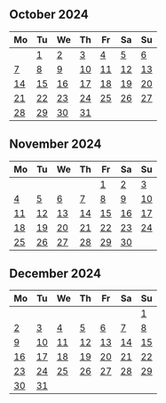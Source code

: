 ##
<!--LupinCalendarBegins--><div class="logseq-tools-calendar"><h2>October 2024</h2><table><thead><tr><th>Mo</th><th>Tu</th><th>We</th><th>Th</th><th>Fr</th><th>Sa</th><th>Su</th></tr></thead><tbody><tr><td></td><td><a data-ref="Oct 1st, 2024" href="#/page/Oct 1st, 2024" class="page-ref outofmonth">1</a></td><td><a data-ref="Oct 2nd, 2024" href="#/page/Oct 2nd, 2024" class="page-ref outofmonth">2</a></td><td><a data-ref="Oct 3rd, 2024" href="#/page/Oct 3rd, 2024" class="page-ref outofmonth">3</a></td><td><a data-ref="Oct 4th, 2024" href="#/page/Oct 4th, 2024" class="page-ref outofmonth">4</a></td><td><a data-ref="Oct 5th, 2024" href="#/page/Oct 5th, 2024" class="page-ref outofmonth">5</a></td><td><a data-ref="Oct 6th, 2024" href="#/page/Oct 6th, 2024" class="page-ref outofmonth">6</a></td></tr><tr><td><a data-ref="Oct 7th, 2024" href="#/page/Oct 7th, 2024" class="page-ref outofmonth">7</a></td><td><a data-ref="Oct 8th, 2024" href="#/page/Oct 8th, 2024" class="page-ref outofmonth">8</a></td><td><a data-ref="Oct 9th, 2024" href="#/page/Oct 9th, 2024" class="page-ref outofmonth">9</a></td><td><a data-ref="Oct 10th, 2024" href="#/page/Oct 10th, 2024" class="page-ref outofmonth">10</a></td><td><a data-ref="Oct 11th, 2024" href="#/page/Oct 11th, 2024" class="page-ref outofmonth">11</a></td><td><a data-ref="Oct 12th, 2024" href="#/page/Oct 12th, 2024" class="page-ref outofmonth">12</a></td><td><a data-ref="Oct 13th, 2024" href="#/page/Oct 13th, 2024" class="page-ref outofmonth">13</a></td></tr><tr><td><a data-ref="Oct 14th, 2024" href="#/page/Oct 14th, 2024" class="page-ref outofmonth">14</a></td><td><a data-ref="Oct 15th, 2024" href="#/page/Oct 15th, 2024" class="page-ref outofmonth">15</a></td><td><a data-ref="Oct 16th, 2024" href="#/page/Oct 16th, 2024" class="page-ref outofmonth">16</a></td><td><a data-ref="Oct 17th, 2024" href="#/page/Oct 17th, 2024" class="page-ref outofmonth">17</a></td><td><a data-ref="Oct 18th, 2024" href="#/page/Oct 18th, 2024" class="page-ref outofmonth">18</a></td><td><a data-ref="Oct 19th, 2024" href="#/page/Oct 19th, 2024" class="page-ref outofmonth">19</a></td><td><a data-ref="Oct 20th, 2024" href="#/page/Oct 20th, 2024" class="page-ref outofmonth">20</a></td></tr><tr><td><a data-ref="Oct 21st, 2024" href="#/page/Oct 21st, 2024" class="page-ref outofmonth">21</a></td><td><a data-ref="Oct 22nd, 2024" href="#/page/Oct 22nd, 2024" class="page-ref outofmonth">22</a></td><td><a data-ref="Oct 23rd, 2024" href="#/page/Oct 23rd, 2024" class="page-ref outofmonth">23</a></td><td><a data-ref="Oct 24th, 2024" href="#/page/Oct 24th, 2024" class="page-ref outofmonth">24</a></td><td><a data-ref="Oct 25th, 2024" href="#/page/Oct 25th, 2024" class="page-ref outofmonth">25</a></td><td><a data-ref="Oct 26th, 2024" href="#/page/Oct 26th, 2024" class="page-ref outofmonth">26</a></td><td><a data-ref="Oct 27th, 2024" href="#/page/Oct 27th, 2024" class="page-ref outofmonth">27</a></td></tr><tr><td><a data-ref="Oct 28th, 2024" href="#/page/Oct 28th, 2024" class="page-ref outofmonth">28</a></td><td><a data-ref="Oct 29th, 2024" href="#/page/Oct 29th, 2024" class="page-ref outofmonth">29</a></td><td><a data-ref="Oct 30th, 2024" href="#/page/Oct 30th, 2024" class="page-ref outofmonth">30</a></td><td><a data-ref="Oct 31st, 2024" href="#/page/Oct 31st, 2024" class="page-ref outofmonth">31</a></td><td></td><td></td><td></td></tr></tbody></table></div><!--LupinCalendarEnds-->
##
<!--LupinCalendarBegins--><div class="logseq-tools-calendar"><h2>November 2024</h2><table><thead><tr><th>Mo</th><th>Tu</th><th>We</th><th>Th</th><th>Fr</th><th>Sa</th><th>Su</th></tr></thead><tbody><tr><td></td><td></td><td></td><td></td><td><a data-ref="Nov 1st, 2024" href="#/page/Nov 1st, 2024" class="page-ref">1</a></td><td><a data-ref="Nov 2nd, 2024" href="#/page/Nov 2nd, 2024" class="page-ref">2</a></td><td><a data-ref="Nov 3rd, 2024" href="#/page/Nov 3rd, 2024" class="page-ref">3</a></td></tr><tr><td><a data-ref="Nov 4th, 2024" href="#/page/Nov 4th, 2024" class="page-ref">4</a></td><td><a data-ref="Nov 5th, 2024" href="#/page/Nov 5th, 2024" class="page-ref">5</a></td><td><a data-ref="Nov 6th, 2024" href="#/page/Nov 6th, 2024" class="page-ref">6</a></td><td><a data-ref="Nov 7th, 2024" href="#/page/Nov 7th, 2024" class="page-ref">7</a></td><td><a data-ref="Nov 8th, 2024" href="#/page/Nov 8th, 2024" class="page-ref">8</a></td><td><a data-ref="Nov 9th, 2024" href="#/page/Nov 9th, 2024" class="page-ref">9</a></td><td><a data-ref="Nov 10th, 2024" href="#/page/Nov 10th, 2024" class="page-ref">10</a></td></tr><tr><td><a data-ref="Nov 11th, 2024" href="#/page/Nov 11th, 2024" class="page-ref">11</a></td><td><a data-ref="Nov 12th, 2024" href="#/page/Nov 12th, 2024" class="page-ref">12</a></td><td><a data-ref="Nov 13th, 2024" href="#/page/Nov 13th, 2024" class="page-ref">13</a></td><td><a data-ref="Nov 14th, 2024" href="#/page/Nov 14th, 2024" class="page-ref">14</a></td><td><a data-ref="Nov 15th, 2024" href="#/page/Nov 15th, 2024" class="page-ref">15</a></td><td><a data-ref="Nov 16th, 2024" href="#/page/Nov 16th, 2024" class="page-ref">16</a></td><td><a data-ref="Nov 17th, 2024" href="#/page/Nov 17th, 2024" class="page-ref">17</a></td></tr><tr><td><a data-ref="Nov 18th, 2024" href="#/page/Nov 18th, 2024" class="page-ref">18</a></td><td><a data-ref="Nov 19th, 2024" href="#/page/Nov 19th, 2024" class="page-ref">19</a></td><td><a data-ref="Nov 20th, 2024" href="#/page/Nov 20th, 2024" class="page-ref">20</a></td><td><a data-ref="Nov 21st, 2024" href="#/page/Nov 21st, 2024" class="page-ref">21</a></td><td><a data-ref="Nov 22nd, 2024" href="#/page/Nov 22nd, 2024" class="page-ref">22</a></td><td><a data-ref="Nov 23rd, 2024" href="#/page/Nov 23rd, 2024" class="page-ref">23</a></td><td><a data-ref="Nov 24th, 2024" href="#/page/Nov 24th, 2024" class="page-ref">24</a></td></tr><tr><td><a data-ref="Nov 25th, 2024" href="#/page/Nov 25th, 2024" class="page-ref today">25</a></td><td><a data-ref="Nov 26th, 2024" href="#/page/Nov 26th, 2024" class="page-ref">26</a></td><td><a data-ref="Nov 27th, 2024" href="#/page/Nov 27th, 2024" class="page-ref">27</a></td><td><a data-ref="Nov 28th, 2024" href="#/page/Nov 28th, 2024" class="page-ref">28</a></td><td><a data-ref="Nov 29th, 2024" href="#/page/Nov 29th, 2024" class="page-ref">29</a></td><td><a data-ref="Nov 30th, 2024" href="#/page/Nov 30th, 2024" class="page-ref">30</a></td><td></td></tr></tbody></table></div><!--LupinCalendarEnds-->
##
<!--LupinCalendarBegins--><div class="logseq-tools-calendar"><h2>December 2024</h2><table><thead><tr><th>Mo</th><th>Tu</th><th>We</th><th>Th</th><th>Fr</th><th>Sa</th><th>Su</th></tr></thead><tbody><tr><td></td><td></td><td></td><td></td><td></td><td></td><td><a data-ref="Dec 1st, 2024" href="#/page/Dec 1st, 2024" class="page-ref outofmonth">1</a></td></tr><tr><td><a data-ref="Dec 2nd, 2024" href="#/page/Dec 2nd, 2024" class="page-ref outofmonth">2</a></td><td><a data-ref="Dec 3rd, 2024" href="#/page/Dec 3rd, 2024" class="page-ref outofmonth">3</a></td><td><a data-ref="Dec 4th, 2024" href="#/page/Dec 4th, 2024" class="page-ref outofmonth">4</a></td><td><a data-ref="Dec 5th, 2024" href="#/page/Dec 5th, 2024" class="page-ref outofmonth">5</a></td><td><a data-ref="Dec 6th, 2024" href="#/page/Dec 6th, 2024" class="page-ref outofmonth">6</a></td><td><a data-ref="Dec 7th, 2024" href="#/page/Dec 7th, 2024" class="page-ref outofmonth">7</a></td><td><a data-ref="Dec 8th, 2024" href="#/page/Dec 8th, 2024" class="page-ref outofmonth">8</a></td></tr><tr><td><a data-ref="Dec 9th, 2024" href="#/page/Dec 9th, 2024" class="page-ref outofmonth">9</a></td><td><a data-ref="Dec 10th, 2024" href="#/page/Dec 10th, 2024" class="page-ref outofmonth">10</a></td><td><a data-ref="Dec 11th, 2024" href="#/page/Dec 11th, 2024" class="page-ref outofmonth">11</a></td><td><a data-ref="Dec 12th, 2024" href="#/page/Dec 12th, 2024" class="page-ref outofmonth">12</a></td><td><a data-ref="Dec 13th, 2024" href="#/page/Dec 13th, 2024" class="page-ref outofmonth">13</a></td><td><a data-ref="Dec 14th, 2024" href="#/page/Dec 14th, 2024" class="page-ref outofmonth">14</a></td><td><a data-ref="Dec 15th, 2024" href="#/page/Dec 15th, 2024" class="page-ref outofmonth">15</a></td></tr><tr><td><a data-ref="Dec 16th, 2024" href="#/page/Dec 16th, 2024" class="page-ref outofmonth">16</a></td><td><a data-ref="Dec 17th, 2024" href="#/page/Dec 17th, 2024" class="page-ref outofmonth">17</a></td><td><a data-ref="Dec 18th, 2024" href="#/page/Dec 18th, 2024" class="page-ref outofmonth">18</a></td><td><a data-ref="Dec 19th, 2024" href="#/page/Dec 19th, 2024" class="page-ref outofmonth">19</a></td><td><a data-ref="Dec 20th, 2024" href="#/page/Dec 20th, 2024" class="page-ref outofmonth">20</a></td><td><a data-ref="Dec 21st, 2024" href="#/page/Dec 21st, 2024" class="page-ref outofmonth">21</a></td><td><a data-ref="Dec 22nd, 2024" href="#/page/Dec 22nd, 2024" class="page-ref outofmonth">22</a></td></tr><tr><td><a data-ref="Dec 23rd, 2024" href="#/page/Dec 23rd, 2024" class="page-ref outofmonth">23</a></td><td><a data-ref="Dec 24th, 2024" href="#/page/Dec 24th, 2024" class="page-ref outofmonth">24</a></td><td><a data-ref="Dec 25th, 2024" href="#/page/Dec 25th, 2024" class="page-ref outofmonth">25</a></td><td><a data-ref="Dec 26th, 2024" href="#/page/Dec 26th, 2024" class="page-ref outofmonth">26</a></td><td><a data-ref="Dec 27th, 2024" href="#/page/Dec 27th, 2024" class="page-ref outofmonth">27</a></td><td><a data-ref="Dec 28th, 2024" href="#/page/Dec 28th, 2024" class="page-ref outofmonth">28</a></td><td><a data-ref="Dec 29th, 2024" href="#/page/Dec 29th, 2024" class="page-ref outofmonth">29</a></td></tr><tr><td><a data-ref="Dec 30th, 2024" href="#/page/Dec 30th, 2024" class="page-ref outofmonth">30</a></td><td><a data-ref="Dec 31st, 2024" href="#/page/Dec 31st, 2024" class="page-ref outofmonth">31</a></td><td></td><td></td><td></td><td></td><td></td></tr></tbody></table></div><!--LupinCalendarEnds-->
